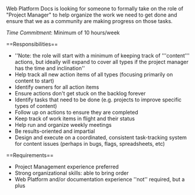 Web Platform Docs is looking for someone to formally take on the role of "Project Manager" to help organize the work we need to get done and ensure that we as a community are making progress on those tasks.

*Time Commitment*: Minimum of 10 hours/week

==Responsibilities==
* ''Note: the role will start with a minimum of keeping track of '''content''' actions, but ideally will expand to cover all types if the project manager has the time and inclination''
* Help track all new action items of all types (focusing primarily on content to start)
* Identify owners for all action items
* Ensure actions don't get stuck on the backlog forever
* Identify tasks that need to be done (e.g. projects to improve specific types of content)
* Follow up on actions to ensure they are completed
* Keep track of work items in flight and their status
* Help run and organize weekly meetings
* Be results-oriented and impartial
* Design and execute on a coordinated, consistent task-tracking system for content issues (perhaps in bugs, flags, spreadsheets, etc)



==Requirements==
* Project Management experience preferred
* Strong organizational skills: able to bring order 
* Web Platform and/or documentation experience ''not'' required, but a plus